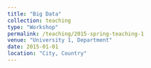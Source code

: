 ```yaml
---
title: "Big Data"
collection: teaching
type: "Workshop"
permalink: /teaching/2015-spring-teaching-1
venue: "University 1, Department"
date: 2015-01-01
location: "City, Country"
---
```



<script type="text/javascript" src="https://ssl.gstatic.com/trends_nrtr/1982_RC01/embed_loader.js"></script> <script type="text/javascript"> trends.embed.renderExploreWidget("TIMESERIES", {"comparisonItem":[{"keyword":"/m/02vx4","geo":"","time":"2004-01-01 2019-10-24"},{"keyword":"/m/0jm_","geo":"","time":"2004-01-01 2019-10-24"}],"category":0,"property":""}, {"exploreQuery":"date=all&q=%2Fm%2F02vx4,%2Fm%2F0jm_","guestPath":"https://trends.google.com:443/trends/embed/"}); </script>
